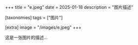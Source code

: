 +++
title = "e.jpeg"
date = 2025-01-18
description = "图片描述"

[taxonomies]
tags = ["图片"]

[extra]
image = "/images/e.jpeg"
+++

这是一张图片的描述...
